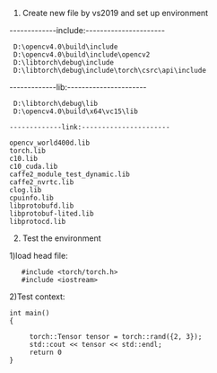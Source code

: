 1. Create new file by vs2019 and set up environment 
   
  -------------include:----------------------

     D:\opencv4.0\build\include
     D:\opencv4.0\build\include\opencv2
     D:\libtorch\debug\include
     D:\libtorch\debug\include\torch\csrc\api\include

   -------------lib:----------------------

     D:\libtorch\debug\lib
     D:\opencv4.0\build\x64\vc15\lib

    -------------link:----------------------

    opencv_world400d.lib
    torch.lib
    c10.lib
    c10_cuda.lib
    caffe2_module_test_dynamic.lib
    caffe2_nvrtc.lib
    clog.lib
    cpuinfo.lib
    libprotobufd.lib
    libprotobuf-lited.lib
    libprotocd.lib
     
 2. Test the environment
   
  1)load head file:
     
       #include <torch/torch.h>
       #include <iostream>
       
       
  2)Test context:
   
    int main()
    {
         
         torch::Tensor tensor = torch::rand({2, 3});
         std::cout << tensor << std::endl;        
         return 0
    }
